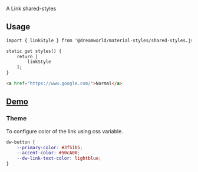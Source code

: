 A Link shared-styles


## Usage
```html
import { linkStyle } from '@dreamworld/material-styles/shared-styles.js';

static get styles() {
	return [
		linkStyle
	];
}

<a href="https://www.google.com/">Normal</a>
```

## [Demo](https://dreamworldsolutions.github.io/material-styles/demo/index.html)

### Theme
To configure color of the link using css variable.

```css
dw-button {
	--primary-color: #3f51b5;
	--accent-color: #50cA00;
	--dw-link-text-color: lightblue;
}
```